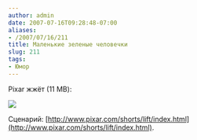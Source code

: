 ```yaml
---
author: admin
date: 2007-07-16T09:28:48-07:00
aliases:
- /2007/07/16/211
title: Маленькие зеленые человечки
slug: 211
tags:
- Юмор
---
```


Pixar жжёт (11 MB):

[![](/2007/07/pixar.jpg)](/2007/07/pixar.wmv)

Сценарий: [http://www.pixar.com/shorts/lift/index.html](http://www.pixar.com/shorts/lift/index.html).
